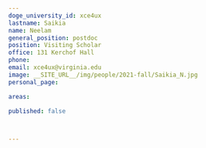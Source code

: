 ```yaml
---
doge_university_id: xce4ux
lastname: Saikia
name: Neelam
general_position: postdoc
position: Visiting Scholar
office: 131 Kerchof Hall
phone: 
email: xce4ux@virginia.edu
image: __SITE_URL__/img/people/2021-fall/Saikia_N.jpg 
personal_page: 

areas:

published: false



---
```

